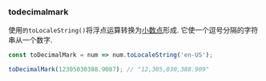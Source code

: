 ### todecimalmark

使用`的toLocaleString()`将浮点运算转换为[小数点](https://en.wikipedia.org/wiki/Decimal_mark)形成. 它使一个逗号分隔的字符串从一个数字. 

```js
const toDecimalMark = num => num.toLocaleString('en-US');
```

```js
toDecimalMark(12305030388.9087); // "12,305,030,388.909"
```